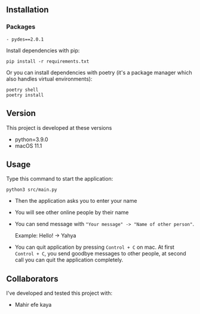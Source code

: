 ## Installation

### Packages

```
- pydes==2.0.1
```

Install dependencies with pip:

```
pip install -r requirements.txt
```

Or you can install dependencies with poetry (it's a package manager which also handles virtual environments):

```
poetry shell
poetry install
```

## Version

This project is developed at these versions

- python=3.9.0
- macOS 11.1

## Usage
Type this command to start the application:
```
python3 src/main.py
```
- Then the application asks you to enter your name
- You will see other online people by their name
- You can send message with `"Your message" -> "Name of other person"`.

  Example: Hello! -> Yahya
- You can quit application by pressing `Control + C` on mac. At first `Control + C`, you send goodbye messages to other people, at second call you can quit the application completely.

## Collaborators
I've developed and tested this project with:
- Mahir efe kaya
  